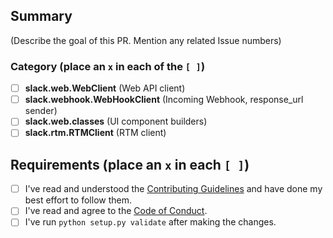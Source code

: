 ##  Summary

(Describe the goal of this PR. Mention any related Issue numbers)

### Category (place an `x` in each of the `[ ]`)

* [ ] **slack.web.WebClient** (Web API client)
* [ ] **slack.webhook.WebHookClient** (Incoming Webhook, response_url sender)
* [ ] **slack.web.classes** (UI component builders)
* [ ] **slack.rtm.RTMClient** (RTM client)

## Requirements (place an `x` in each `[ ]`)

* [ ] I've read and understood the [Contributing Guidelines](https://github.com/slackapi/python-slackclient/blob/main/.github/contributing.md) and have done my best effort to follow them.
* [ ] I've read and agree to the [Code of Conduct](https://slackhq.github.io/code-of-conduct).
* [ ] I've run `python setup.py validate` after making the changes.